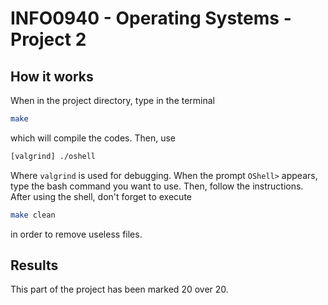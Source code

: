 # INFO0940 - Operating Systems - Project 2

## How it works
When in the project directory, type in the terminal
```bash
make
```
which will compile the codes. Then, use
```bash
[valgrind] ./oshell
```
Where `valgrind` is used for debugging.
When the prompt `OShell>` appears, type the bash command you want to use. Then, follow the instructions.
After using the shell, don't forget to execute
```bash
make clean
```
in order to remove useless files.

## Results
This part of the project has been marked 20 over 20.
